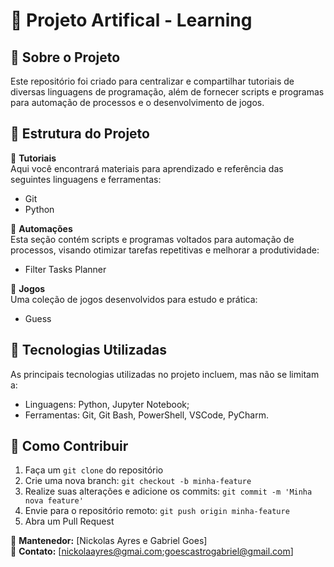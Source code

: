 # 📌 Projeto Artifical - Learning

## 📖 Sobre o Projeto

Este repositório foi criado para centralizar e compartilhar tutoriais de diversas linguagens de programação, além de fornecer scripts e programas para automação de processos e o desenvolvimento de jogos.

## 📂 Estrutura do Projeto

📁 **Tutoriais**\
Aqui você encontrará materiais para aprendizado e referência das seguintes linguagens e ferramentas:

- Git
- Python

📁 **Automações**\
Esta seção contém scripts e programas voltados para automação de processos, visando otimizar tarefas repetitivas e melhorar a produtividade:

- Filter Tasks Planner 

📁 **Jogos**\
Uma coleção de jogos desenvolvidos para estudo e prática:

- Guess

## 🚀 Tecnologias Utilizadas

As principais tecnologias utilizadas no projeto incluem, mas não se limitam a:

- Linguagens: Python, Jupyter Notebook;
- Ferramentas: Git, Git Bash, PowerShell, VSCode, PyCharm.

## 📌 Como Contribuir

1. Faça um `git clone` do repositório
2. Crie uma nova branch: `git checkout -b minha-feature`
3. Realize suas alterações e adicione os commits: `git commit -m 'Minha nova feature'`
4. Envie para o repositório remoto: `git push origin minha-feature`
5. Abra um Pull Request

📌 **Mantenedor:** [Nickolas Ayres e Gabriel Goes]\
📧 **Contato:** [nickolaayres@gmai.com;goescastrogabriel@gmail.com]
